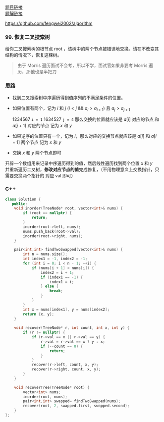 [题目链接](https://leetcode.cn/problems/recover-binary-search-tree/)  
[题解链接]()

https://github.com/fengwei2002/algorithm

### 99. 恢复二叉搜索树

给你二叉搜索树的根节点 root ，该树中的两个节点被错误地交换。请在不改变其结构的情况下，恢复这棵树。

> 由于 Morris 遍历面试不会考，所以不学，面试官如果非要考 Morris 遍历，那他也是半把刀

### 思路

- 找到二叉搜索树中序遍历得到值序列的不满足条件的位置。

- 如果位置有两个，记为 $i$ 和 $j$ ($i < j \ \&\&\  a_{i} > a_{i + 1}$) 且 $a_{j} > a_{j + 1}$

    1234567 `i = 1` 
    1634527 `j = 4`
    那么交换的位置就应该是 $a[i]$ 对应的节点 和 $a[j + 1]$ 对应的节点 记为 $x$ 和 $y$

- 如果逆序的位置只有一个，记为 $i$，那么对应的交换节点就应该是 $a[i]$ 和 $a[i+1]$ 两个节点 记为 $x$ 和 $y$
- 交换 $x$ 和 $y$ 两个节点即可

开辟一个数组用来记录中序遍历得到的值，然后线性遍历找到两个位置 $x$ 和 $y$   
并重新遍历二叉树，**修改对应节点的值**完成修复，（不用物理意义上交换指针，只需要交换两个指针的 对应 val 即可）

### C++

``` cpp
class Solution {
   public:
    void inorder(TreeNode* root, vector<int>& nums) {
        if (root == nullptr) {
            return;
        }
        inorder(root->left, nums);
        nums.push_back(root->val);
        inorder(root->right, nums);
    }

    pair<int,int> findTwoSwapped(vector<int>& nums) {
        int n = nums.size();
        int index1 = -1, index2 = -1;
        for (int i = 0; i < n - 1; ++i) {
            if (nums[i + 1] < nums[i]) {
                index2 = i + 1;
                if (index1 == -1) {
                    index1 = i;
                } else {
                    break;
                }
            }
        }
        int x = nums[index1], y = nums[index2];
        return {x, y};
    }
    
    void recover(TreeNode* r, int count, int x, int y) {
        if (r != nullptr) {
            if (r->val == x || r->val == y) {
                r->val = r->val == x ? y : x;
                if (--count == 0) {
                    return;
                }
            }
            recover(r->left, count, x, y);
            recover(r->right, count, x, y);
        }
    }

    void recoverTree(TreeNode* root) {
        vector<int> nums;
        inorder(root, nums);
        pair<int,int> swapped= findTwoSwapped(nums);
        recover(root, 2, swapped.first, swapped.second);
    }
};
```